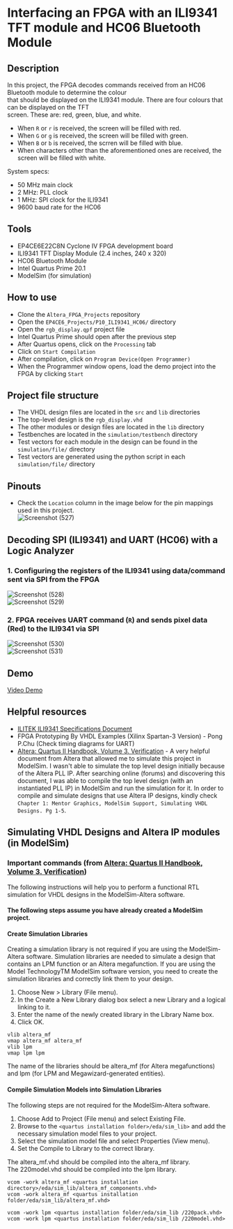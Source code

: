 # Interfacing an FPGA with an ILI9341 TFT module and HC06 Bluetooth Module        
## Description  
In this project, the FPGA decodes commands received from an HC06 Bluetooth module to determine the colour  
that should be displayed on the ILI9341 module. There are four colours that can be displayed on the TFT  
screen. These are: red, green, blue, and white.   
- When ``R`` or ``r`` is received, the screen will be filled with red.    
- When ``G`` or ``g`` is received, the screen will be filled with green.   
- When ``B`` or ``b`` is received, the scrren will be filled with blue.   
- When characters other than the aforementioned ones are received, the screen will be filled with white.   

System specs:     
- 50 MHz main clock     
-  2 MHz: PLL clock    
-  1 MHz: SPI clock for the ILI9341      
- 9600 baud rate for the HC06    

## Tools  
- EP4CE6E22C8N Cyclone IV FPGA development board
- ILI9341 TFT Display Module (2.4 inches, 240 x 320)    
- HC06 Bluetooth Module     
- Intel Quartus Prime 20.1
- ModelSim (for simulation)  

## How to use   
- Clone the ``Altera_FPGA_Projects`` repository   
- Open the ``EP4CE6_Projects/P10_ILI9341_HC06/`` directory  
- Open the ``rgb_display.qpf`` project file   
- Intel Quartus Prime should open after the previous step   
- After Quartus opens, click on the ``Processing`` tab  
- Click on ``Start Compilation``  
- After compilation, click on ``Program Device(Open Programmer)``  
- When the Programmer window opens, load the demo project into the FPGA by clicking ``Start`` 

## Project file structure     
- The VHDL design files are located in the ``src`` and ``lib`` directories  
- The top-level design is the ``rgb_display.vhd``  
- The other modules or design files are located in the ``lib`` directory
- Testbenches are located in the ``simulation/testbench`` directory
- Test vectors for each module in the design can be found in the ``simulation/file/`` directory
- Test vectors are generated using the python script in each ``simulation/file/`` directory  

## Pinouts  
- Check the ``Location`` column in the image below for the pin mappings used in this project.      
![Screenshot (527)](https://github.com/MUDAL/Altera_FPGA_Projects/assets/46250887/6c0cce9a-9c37-49e1-9f8b-279e9a46faed)  

## Decoding SPI (ILI9341) and UART (HC06) with a Logic Analyzer        
### 1. Configuring the registers of the ILI9341 using data/command sent via SPI from the FPGA     
![Screenshot (528)](https://github.com/MUDAL/Altera_FPGA_Projects/assets/46250887/0282292f-eb6c-4044-9875-005c0e704c82)   
![Screenshot (529)](https://github.com/MUDAL/Altera_FPGA_Projects/assets/46250887/549daa4c-344e-4ed1-b3dc-109f7c86737c)    
### 2. FPGA receives UART command (``R``) and sends pixel data (Red) to the ILI9341 via SPI   
![Screenshot (530)](https://github.com/MUDAL/Altera_FPGA_Projects/assets/46250887/895cb303-5fae-438e-8b9e-c1635fcc4015)   
![Screenshot (531)](https://github.com/MUDAL/Altera_FPGA_Projects/assets/46250887/0c286f7f-25bb-4f35-9ee9-a1aca96e0abe)    

## Demo         
[Video Demo](https://drive.google.com/file/d/1j0V4eVPRZ2ItI5fE4JJh-jrtvqcAinYw/view?usp=sharing)   

## Helpful resources   
- [ILITEK ILI9341 Specifications Document](https://drive.google.com/file/d/1omF5Pk9mfnfzifMGQ6iuK6_T9_BTqp32/view?usp=sharing)
- FPGA Prototyping By VHDL Examples (Xilinx Spartan-3 Version) - Pong P.Chu (Check timing diagrams for UART)   
- [Altera: Quartus II Handbook, Volume 3. Verification](https://drive.google.com/file/d/1oJjXx_n8-xdQk2OVQpPyZaf3n0bG2LTP/view?usp=sharing) - A very helpful document from Altera that allowed me to simulate this project in ModelSim. I wasn't able to simulate the top level design initially because of the Altera PLL IP. After searching online (forums) and discovering this document, I was able to compile the top level design (with an instantiated PLL IP) in ModelSim and run the simulation for it. In order to compile and simulate designs that use Altera IP designs, kindly check ``Chapter 1: Mentor Graphics, ModelSim Support, Simulating VHDL Designs. Pg 1-5``.

## Simulating VHDL Designs and Altera IP modules (in ModelSim)  
### Important commands (from [Altera: Quartus II Handbook, Volume 3. Verification](https://drive.google.com/file/d/1oJjXx_n8-xdQk2OVQpPyZaf3n0bG2LTP/view?usp=sharing))   

The following instructions will help you to perform a functional RTL simulation for VHDL designs in the ModelSim-Altera software.  

#### The following steps assume you have already created a ModelSim project.  

#### Create Simulation Libraries
Creating a simulation library is not required if you are using the ModelSim-Altera software. Simulation libraries are needed to simulate a design that contains an LPM function or an Altera megafunction. If you are using the Model TechnologyTM ModelSim software version, you need to create the simulation libraries and correctly link them to your design.       

1. Choose New > Library (File menu).
2. In the Create a New Library dialog box select a new Library and a logical linking to it.
3. Enter the name of the newly created library in the Library Name box.   
4. Click OK.  

```   
vlib altera_mf  
vmap altera_mf altera_mf  
vlib lpm  
vmap lpm lpm
```

The name of the libraries should be altera_mf (for Altera megafunctions) and lpm (for LPM and Megawizard-generated entities).     

#### Compile Simulation Models into Simulation Libraries
The following steps are not required for the ModelSim-Altera software.   
1. Choose Add to Project (File menu) and select Existing File.
2. Browse to the ``<quartus installation folder>/eda/sim_lib>`` and add the necessary simulation model files to your project.  
4. Select the simulation model file and select Properties (View menu).
5. Set the Compile to Library to the correct library.
   
The altera_mf.vhd should be compiled into the altera_mf library.   
The 220model.vhd should be compiled into the lpm library.  

```
vcom -work altera_mf <quartus installation directory>/eda/sim_lib/altera_mf_components.vhd>
vcom -work altera_mf <quartus installation folder/eda/sim_lib/altera_mf.vhd>

vcom -work lpm <quartus installation folder/eda/sim_lib /220pack.vhd>
vcom -work lpm <quartus installation folder/eda/sim_lib /220model.vhd>  
```
